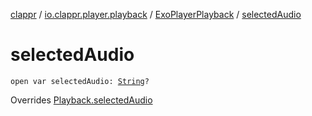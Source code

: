 [clappr](../../index.md) / [io.clappr.player.playback](../index.md) / [ExoPlayerPlayback](index.md) / [selectedAudio](./selected-audio.md)

# selectedAudio

`open var selectedAudio: `[`String`](https://kotlinlang.org/api/latest/jvm/stdlib/kotlin/-string/index.html)`?`

Overrides [Playback.selectedAudio](../../io.clappr.player.components/-playback/selected-audio.md)

